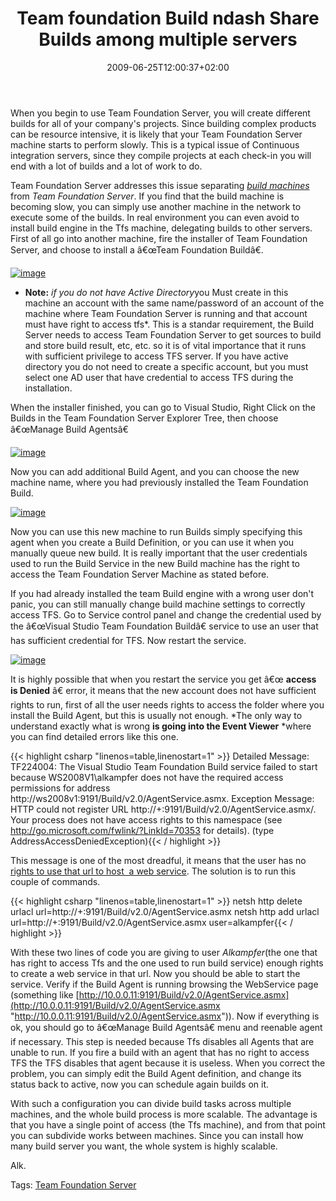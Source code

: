 ﻿---
title: "Team foundation Build ndash Share Builds among multiple servers"
description: ""
date: 2009-06-25T12:00:37+02:00
draft: false
tags: [Software Architecture,Team Foundation Server]
categories: [Software Architecture,Team Foundation Server]
---
When you begin to use Team Foundation Server, you will create different builds for all of your company's projects. Since building complex products can be resource intensive, it is likely that your Team Foundation Server machine starts to perform slowly. This is a typical issue of Continuous integration servers, since they compile projects at each check-in you will end with a lot of builds and a lot of work to do.

Team Foundation Server addresses this issue separating *[build machines](http://msdn.microsoft.com/en-us/library/ms181710.aspx)* from *Team Foundation Server*. If you find that the build machine is becoming slow, you can simply use another machine in the network to execute some of the builds. In real environment you can even avoid to install build engine in the Tfs machine, delegating builds to other servers. First of all go into another machine, fire the installer of Team Foundation Server, and choose to install a â€œTeam Foundation Buildâ€.

[![image](https://www.codewrecks.com/blog/wp-content/uploads/2009/06/image-thumb35.png "image")](https://www.codewrecks.com/blog/wp-content/uploads/2009/06/image35.png)

* **Note:** *if you do not have Active Directory*you Must create in this machine an account with the same name/password of an account of the machine where Team Foundation Server is running and that account must have right to access tfs*. This is a standar requirement, the Build Server needs to access Team Foundation Server to get sources to build and store build result, etc, etc. so it is of vital importance that it runs with sufficient privilege to access TFS server. If you have active directory you do not need to create a specific account, but you must select one AD user that have credential to access TFS during the installation.

When the installer finished, you can go to Visual Studio, Right Click on the Builds in the Team Foundation Server Explorer Tree, then choose â€œManage Build Agentsâ€

[![image](https://www.codewrecks.com/blog/wp-content/uploads/2009/06/image-thumb36.png "image")](https://www.codewrecks.com/blog/wp-content/uploads/2009/06/image36.png)

Now you can add additional Build Agent, and you can choose the new machine name, where you had previously installed the Team Foundation Build.

[![image](https://www.codewrecks.com/blog/wp-content/uploads/2009/06/image-thumb37.png "image")](https://www.codewrecks.com/blog/wp-content/uploads/2009/06/image37.png)

Now you can use this new machine to run Builds simply specifying this agent when you create a Build Definition, or you can use it when you manually queue new build. It is really important that the user credentials used to run the Build Service in the new Build machine has the right to access the Team Foundation Server Machine as stated before.

If you had already installed the team Build engine with a wrong user don't panic, you can still manually change build machine settings to correctly access TFS. Go to Service control panel and change the credential used by the â€œVisual Studio Team Foundation Buildâ€ service to use an user that has sufficient credential for TFS. Now restart the service.

[![image](https://www.codewrecks.com/blog/wp-content/uploads/2009/06/image-thumb38.png "image")](https://www.codewrecks.com/blog/wp-content/uploads/2009/06/image38.png)

It is highly possible that when you restart the service you get â€œ **access is Denied** â€ error, it means that the new account does not have sufficient rights to run, first of all the user needs rights to access the folder where you install the Build Agent, but this is usually not enough. *The only way to understand exactly what is wrong  **is going into the Event Viewer** *where you can find detailed errors like this one.

{{< highlight csharp "linenos=table,linenostart=1" >}}
Detailed Message: TF224004: The Visual Studio Team Foundation Build service failed to start because WS2008V1\alkampfer does not have the required access permissions for address http://ws2008v1:9191/Build/v2.0/AgentService.asmx.
Exception Message: HTTP could not register URL http://+:9191/Build/v2.0/AgentService.asmx/. Your process does not have access rights to this namespace (see http://go.microsoft.com/fwlink/?LinkId=70353 for details). (type AddressAccessDeniedException){{< / highlight >}}

<!-- Code inserted with Steve Dunn's Windows Live Writer Code Formatter Plugin.  http://dunnhq.com -->

This message is one of the most dreadful, it means that the user has no [rights to use that url to host  a web service](http://msdn.microsoft.com/en-us/library/ms733768.aspx). The solution is to run this couple of commands.

{{< highlight csharp "linenos=table,linenostart=1" >}}
netsh http delete urlacl url=http://+:9191/Build/v2.0/AgentService.asmx
netsh http add urlacl url=http://+:9191/Build/v2.0/AgentService.asmx user=alkampfer{{< / highlight >}}

<!-- Code inserted with Steve Dunn's Windows Live Writer Code Formatter Plugin.  http://dunnhq.com -->

With these two lines of code you are giving to user *Alkampfer*(the one that has right to access Tfs and the one used to run build service) enough rights to create a web service in that url. Now you should be able to start the service. Verify if the Build Agent is running browsing the WebService page (something like [http://10.0.0.11:9191/Build/v2.0/AgentService.asmx](http://10.0.0.11:9191/Build/v2.0/AgentService.asmx "http://10.0.0.11:9191/Build/v2.0/AgentService.asmx")). Now if everything is ok, you should go to â€œManage Build Agentsâ€ menu and reenable agent if necessary. This step is needed because Tfs disables all Agents that are unable to run. If you fire a build with an agent that has no right to access TFS the TFS disables that agent because it is useless. When you correct the problem, you can simply edit the Build Agent definition, and change its status back to active, now you can schedule again builds on it.

With such a configuration you can divide build tasks across multiple machines, and the whole build process is more scalable. The advantage is that you have a single point of access (the Tfs machine), and from that point you can subdivide works between machines. Since you can install how many build server you want, the whole system is highly scalable.

Alk.

Tags: [Team Foundation Server](http://technorati.com/tag/Team%20Foundation%20Server)
